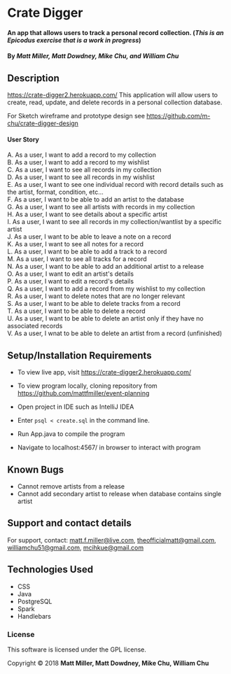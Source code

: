 
# Crate Digger

#### An app that allows users to track a personal record collection. (_This is an Epicodus exercise that is a work in progress_)

#### By _**Matt Miller, Matt Dowdney, Mike Chu, and William Chu**_

## Description

https://crate-digger2.herokuapp.com/
This application will allow users to create, read, update, and delete records in a personal collection database.

For Sketch wireframe and prototype design see https://github.com/m-chu/crate-digger-design

#### User Story

A. As a user, I want to add a record to my collection<br>
B. As a user, I want to add a record to my wishlist<br>
C. As a user, I want to see all records in my collection<br>
D. As a user, I want to see all records in my wishlist<br>
E. As a user, I want to see one individual record with record details such as the artist, format, condition, etc...<br>
F. As a user, I want to be able to add an artist to the database<br>
G. As a user, I want to see all artists with records in my collection<br>
H. As a user, I want to see details about a specific artist<br>
I. As a user, I want to see all records in my collection/wantlist by a specific artist<br>
J. As a user, I want to be able to leave a note on a record<br>
K. As a user, I want to see all notes for a record<br>
L. As a user, I want to be able to add a track to a record<br>
M. As a user, I want to see all tracks for a record<br>
N. As a user, I want to be able to add an additional artist to a release<br>
O. As a user, I want to edit an artist's details<br>
P. As a user, I want to edit a record's details<br>
Q. As a user, I want to add a record from my wishlist to my collection<br>
R. As a user, I want to delete notes that are no longer relevant<br>
S. As a user, I want to be able to delete tracks from a record<br>
T. As a user, I want to be able to delete a record<br>
U. As a user, I want to be able to delete an artist only if they have no associated records<br>
V. As a user, I wnat to be able to delete an artist from a record (unfinished)

<!-- ## Data relationship
![alt tag](screenshots/data.png "Data Model") -->

## Setup/Installation Requirements

* To view live app, visit https://crate-digger2.herokuapp.com/

* To view program locally, cloning repository from https://github.com/mattfmiller/event-planning
* Open project in IDE such as IntelliJ IDEA
* Enter `psql < create.sql` in the command line.
* Run App.java to compile the program
* Navigate to localhost:4567/ in browser to interact with program

## Known Bugs

* Cannot remove artists from a release
* Cannot add secondary artist to release when database contains single artist

## Support and contact details

For support, contact: matt.f.miller@live.com, theofficialmatt@gmail.com, williamchu51@gmail.com, mcihkue@gmail.com

## Technologies Used

* CSS
* Java
* PostgreSQL
* Spark
* Handlebars

### License

This software is licensed under the GPL license.

Copyright © 2018 **Matt Miller, Matt Dowdney, Mike Chu, William Chu**

